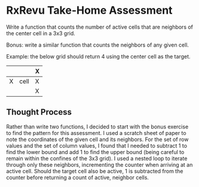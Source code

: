 # RxRevu Take-Home Assessment

Write a function that counts the number of active cells that are neighbors of the center cell in a 3x3 grid.

Bonus: write a similar function that counts the neighbors of any given cell.

Example: the below grid should return 4 using the center cell as the target.

|     |      | X   |
| --- | ---- | --- |
| X   | cell | X   |
|     |      | X   |

## Thought Process

Rather than write two functions, I decided to start with the bonus exercise to find the pattern for this assessment. I used a scratch sheet of paper to note the coordinates of the given cell and its neighbors. For the set of row values and the set of column values, I found that I needed to subtract 1 to find the lower bound and add 1 to find the upper bound (being careful to remain within the confines of the 3x3 grid). I used a nested loop to iterate through only these neighbors, incrementing the counter when arriving at an active cell. Should the target cell also be active, 1 is subtracted from the counter before returning a count of active, neighbor cells.
